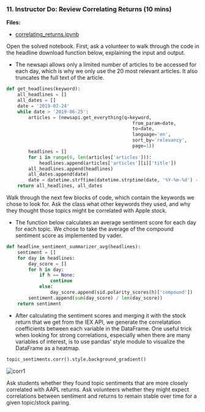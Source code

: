 ### 11. Instructor Do: Review Correlating Returns (10 mins)

**Files:**

* [correlating_returns.ipynb](Activities/06-Stu_Correlating_Returns/Solved/correlating_returns.ipynb)

Open the solved notebook. First, ask a volunteer to walk through the code in the headline download function below, explaining the input and output.

* The newsapi allows only a limited number of articles to be accessed for each day, which is why we only use the 20 most relevant articles. It also truncates the full text of the article. 

```python
def get_headlines(keyword):
    all_headlines = []
    all_dates = []
    date = '2019-07-24'
    while date > '2019-06-25':
        articles = (newsapi.get_everything(q=keyword, 
                                              from_param=date, 
                                              to=date,
                                              language='en',
                                              sort_by='relevancy',
                                              page=1))
        headlines = []
        for i in range(0, len(articles['articles'])):
            headlines.append(articles['articles'][i]['title'])
        all_headlines.append(headlines)
        all_dates.append(date)
        date = datetime.strftime(datetime.strptime(date, '%Y-%m-%d') - timedelta(days=1), '%Y-%m-%d')
    return all_headlines, all_dates
```

Walk through the next few blocks of code, which contain the keywords we chose to look for. Ask the class what other keywords they used, and why they thought those topics might be correlated with Apple stock. 

* The function below calculates an average sentiment score for each day for each topic. We chose to take the average of the compound sentiment score as implemented by vader. 

```python
def headline_sentiment_summarizer_avg(headlines):
    sentiment = []
    for day in headlines:
        day_score = []
        for h in day:
            if h == None:
                continue
            else:
                day_score.append(sid.polarity_scores(h)['compound'])
        sentiment.append(sum(day_score) / len(day_score))
    return sentiment
```

* After calculating the sentiment scores and merging it with the stock return that we get from the IEX API, we generate the correlatation coefficients between each variable in the DataFrame. One useful trick when looking for strong correlations, especially when there are many variables of interest, is to use pandas' style module to visualize the DataFrame as a heatmap. 

```python
topic_sentiments.corr().style.background_gradient()
```

  ![corr1](Images/corr1.png)

Ask students whether they found topic sentiments that are more closely correlated with AAPL returns. Ask volunteers whether they might expect correlations between sentiment and returns to remain stable over time for a given topic/stock pairing. 